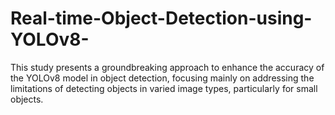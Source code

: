 # Real-time-Object-Detection-using-YOLOv8-
This study presents a groundbreaking approach to enhance the accuracy of the  YOLOv8 model in object detection, focusing mainly on addressing the limitations  of detecting objects in varied image types, particularly for small objects. 
